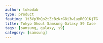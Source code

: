 ```yaml
---
author: tokodab
type: product
featimg: 1t3Vp3hQo2tZcBzNrG8i3w1ayR091KjTG
title: Tokyo Ghoul Samsung Galaxy S9 Case
tags: [samsung, galaxy, s9]
category: [samsung]
---
```

